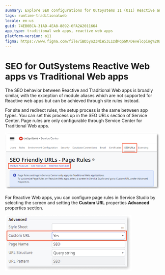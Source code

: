 ```yaml
---
summary: Explore SEO configurations for OutSystems 11 (O11) Reactive and Traditional Web apps, detailing differences in module aliases and page rules setups.
tags: runtime-traditionalweb
locale: en-us
guid: 74EB0BCA-31AD-4EA8-8892-6FA2A2011664
app_type: traditional web apps, reactive web apps
platform-version: o11
figma: https://www.figma.com/file/iBD5yo23NiW53L1zdPqGGM/Developing%20an%20Application?node-id=3328:27065
---
```


# SEO for OutSystems Reactive Web apps vs Traditional Web apps

The SEO behavior between Reactive and Traditional Web apps is broadly similar, with the exception of module aliases which are not supported for Reactive web apps but can be achieved through site rules instead.

For site and redirect rules, the setup process is the same between app types. You can set this process up in the SEO URLs section of Service Center. Page rules are only configurable through Service Center for Traditional Web apps. 

![Screenshot showing the SEO page rules configuration in the Service Center for Traditional Web apps](images/page-rules-sc.png "SEO Page Rules in Service Center")

For Reactive Web apps, you can configure page rules in Service Studio by selecting the screen and setting the **Custom URL** properties **Advanced** properties section.

![Screenshot of the Custom URL properties in Service Studio for configuring page rules in Reactive Web apps](images/custom-url-ss.png "Custom URL Configuration in Service Studio")
